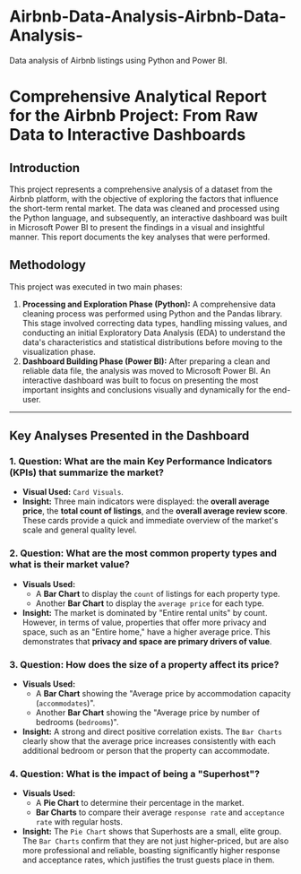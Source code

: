 # Airbnb-Data-Analysis-Airbnb-Data-Analysis-
Data analysis of Airbnb listings using Python and Power BI.
# Comprehensive Analytical Report for the Airbnb Project: From Raw Data to Interactive Dashboards

## Introduction
This project represents a comprehensive analysis of a dataset from the Airbnb platform, with the objective of exploring the factors that influence the short-term rental market. The data was cleaned and processed using the Python language, and subsequently, an interactive dashboard was built in Microsoft Power BI to present the findings in a visual and insightful manner. This report documents the key analyses that were performed.

## Methodology
This project was executed in two main phases:

1.  **Processing and Exploration Phase (Python):** A comprehensive data cleaning process was performed using Python and the Pandas library. This stage involved correcting data types, handling missing values, and conducting an initial Exploratory Data Analysis (EDA) to understand the data's characteristics and statistical distributions before moving to the visualization phase.
2.  **Dashboard Building Phase (Power BI):** After preparing a clean and reliable data file, the analysis was moved to Microsoft Power BI. An interactive dashboard was built to focus on presenting the most important insights and conclusions visually and dynamically for the end-user.

---

## Key Analyses Presented in the Dashboard

### 1. Question: What are the main Key Performance Indicators (KPIs) that summarize the market?
* **Visual Used:** `Card Visuals`.
* **Insight:** Three main indicators were displayed: the **overall average price**, the **total count of listings**, and the **overall average review score**. These cards provide a quick and immediate overview of the market's scale and general quality level.

### 2. Question: What are the most common property types and what is their market value?
* **Visuals Used:**
    * A **Bar Chart** to display the `count` of listings for each property type.
    * Another **Bar Chart** to display the `average price` for each type.
* **Insight:** The market is dominated by "Entire rental units" by count. However, in terms of value, properties that offer more privacy and space, such as an "Entire home," have a higher average price. This demonstrates that **privacy and space are primary drivers of value**.

### 3. Question: How does the size of a property affect its price?
* **Visuals Used:**
    * A **Bar Chart** showing the "Average price by accommodation capacity (`accommodates`)".
    * Another **Bar Chart** showing the "Average price by number of bedrooms (`bedrooms`)".
* **Insight:** A strong and direct positive correlation exists. The `Bar Charts` clearly show that the average price increases consistently with each additional bedroom or person that the property can accommodate.

### 4. Question: What is the impact of being a "Superhost"?
* **Visuals Used:**
    * A **Pie Chart** to determine their percentage in the market.
    * **Bar Charts** to compare their average `response rate` and `acceptance rate` with regular hosts.
* **Insight:** The `Pie Chart` shows that Superhosts are a small, elite group. The `Bar Charts` confirm that they are not just higher-priced, but are also more professional and reliable, boasting significantly higher response and acceptance rates, which justifies the trust guests place in them.
